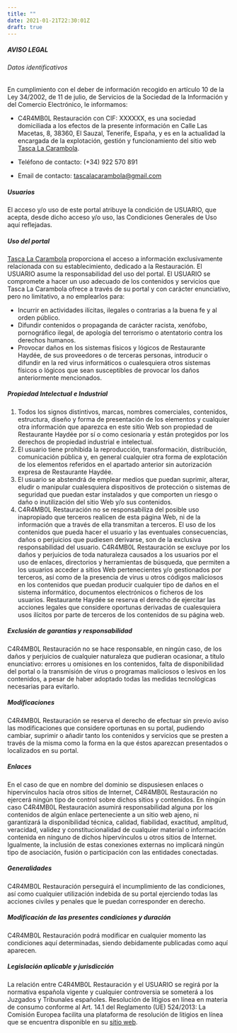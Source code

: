 ```yaml
---
title: ""
date: 2021-01-21T22:30:01Z
draft: true
---
```


##### AVISO LEGAL
###### Datos identificativos

En cumplimiento con el deber de información recogido en artículo 10 de la Ley 34/2002, de 11 de
julio, de Servicios de la Sociedad de la Información y del Comercio Electrónico, le informamos:

- C4R4MB0L Restauración con CIF: XXXXXX, es una sociedad domiciliada a los efectos de la presente información en Calle Las Macetas, 8, 38360, El Sauzal, Tenerife, España, y es en la actualidad la encargada de la explotación, gestión y
funcionamiento del sitio web [Tasca La Carambola](https://tascalacarambola.com).

- Teléfono de contacto: (+34) 922 570 891
- Email de contacto: [tascalacarambola@gmail.com](mailto:tascalacarambola@gmail.com)

##### Usuarios

El acceso y/o uso de este portal atribuye la condición de USUARIO, que acepta, desde dicho acceso
y/o uso, las Condiciones Generales de Uso aquí reflejadas.

##### Uso del portal

[Tasca La Carambola](https://tascalacarambola.com) proporciona el acceso a información exclusivamente relacionada con
su establecimiento, dedicado a la Restauración. El USUARIO asume la responsabilidad del uso del portal. El USUARIO se compromete a hacer un uso adecuado de los contenidos y servicios que Tasca La Carambola ofrece a través de su portal y con carácter enunciativo, pero no limitativo, a no emplearlos para:

- Incurrir en actividades ilícitas, ilegales o contrarias a la buena fe y al orden público.
- Difundir contenidos o propaganda de carácter racista, xenófobo, pornográfico ilegal, de apología del terrorismo o atentatorio contra los derechos humanos.
- Provocar daños en los sistemas físicos y lógicos de Restaurante Haydée, de sus proveedores o de terceras personas, introducir o difundir en la red virus informáticos o cualesquiera otros sistemas físicos o lógicos que sean susceptibles de provocar los daños anteriormente mencionados.

##### Propiedad Intelectual e Industrial

1. Todos los signos distintivos, marcas, nombres comerciales, contenidos, estructura, diseño y forma de presentación de los elementos y cualquier otra información que aparezca en este sitio Web son propiedad de Restaurante Haydée por sí o como cesionaria y están protegidos por los derechos de propiedad industrial e intelectual.
2. El usuario tiene prohibida la reproducción, transformación, distribución, comunicación pública y, en general cualquier otra forma de explotación de los elementos referidos en el apartado anterior sin autorización expresa de Restaurante Haydée.
3. El usuario se abstendrá de emplear medios que puedan suprimir, alterar, eludir o manipular cualesquiera dispositivos de protección o sistemas de seguridad que puedan estar instalados y que comporten un riesgo o daño o inutilización del sitio Web y/o sus contenidos.
4. C4R4MB0L Restauración no se responsabiliza del posible uso inapropiado que terceros realicen de esta página Web, ni de la información que a través de ella transmitan a terceros. El uso de los contenidos que pueda hacer el usuario y las eventuales consecuencias, daños o perjuicios que pudiesen derivarse, son de la exclusiva responsabilidad del usuario.
C4R4MB0L Restauración se excluye por los daños y perjuicios de toda naturaleza causados a los usuarios por el uso de enlaces, directorios y herramientas de búsqueda, que permiten a los usuarios acceder a sitios Web pertenecientes y/o gestionados por terceros, así como de la presencia de virus u otros códigos maliciosos en los contenidos que puedan producir cualquier tipo de daños en el sistema informático, documentos electrónicos o ficheros de los usuarios. Restaurante Haydée se reserva el derecho de ejercitar las acciones legales que considere oportunas derivadas de cualesquiera usos ilícitos por parte de terceros de los contenidos de su página web.

##### Exclusión de garantías y responsabilidad

C4R4MB0L Restauración no se hace responsable, en ningún caso, de los daños y perjuicios de cualquier naturaleza que pudieran ocasionar, a título enunciativo: errores u omisiones en los contenidos, falta de disponibilidad del portal o la transmisión de virus o programas maliciosos o lesivos en los contenidos, a pesar de haber adoptado todas las medidas tecnológicas necesarias para evitarlo.

##### Modificaciones

C4R4MB0L Restauración se reserva el derecho de efectuar sin previo aviso las modificaciones que considere oportunas en su portal, pudiendo cambiar, suprimir o añadir tanto los contenidos y servicios que se presten a través de la misma como la forma en la que éstos aparezcan presentados o localizados en su portal.

##### Enlaces

En el caso de que en nombre del dominio se dispusiesen enlaces o hipervínculos hacía otros sitios de Internet, C4R4MB0L Restauración no ejercerá ningún tipo de control sobre dichos sitios y contenidos. En ningún caso C4R4MB0L Restauración asumirá responsabilidad alguna por los contenidos de algún enlace perteneciente a un sitio web ajeno, ni garantizará la disponibilidad técnica, calidad, fiabilidad, exactitud, amplitud, veracidad, validez y constitucionalidad de cualquier material o información contenida en ninguno de dichos hipervínculos u otros sitios de Internet. Igualmente, la inclusión de
estas conexiones externas no implicará ningún tipo de asociación, fusión o participación con las entidades conectadas.

##### Generalidades

C4R4MB0L Restauración perseguirá el incumplimiento de las condiciones, así como cualquier utilización indebida de su portal ejerciendo todas las acciones civiles y penales que le puedan corresponder en derecho.

##### Modificación de las presentes condiciones y duración

C4R4MB0L Restauración podrá modificar en cualquier momento las condiciones aquí determinadas, siendo debidamente publicadas como aquí aparecen.

##### Legislación aplicable y jurisdicción

La relación entre C4R4MB0L Restauración y el USUARIO se regirá por la normativa española vigente y cualquier controversia se someterá a los Juzgados y Tribunales españoles. Resolución de litigios en línea en materia de consumo conforme al Art. 14.1 del Reglamento (UE) 524/2013: La Comisión Europea facilita una plataforma de resolución de litigios en línea que se
encuentra disponible en su [sitio web](http://ec.europa.eu/consumers/odr/).